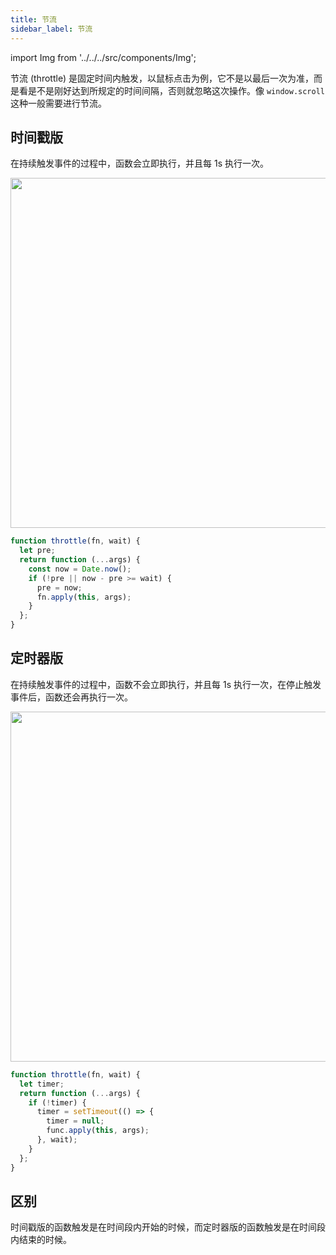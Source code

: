 ```yaml
---
title: 节流
sidebar_label: 节流
---
```


import Img from '../../../src/components/Img';

节流 (throttle) 是固定时间内触发，以鼠标点击为例，它不是以最后一次为准，而是看是不是刚好达到所规定的时间间隔，否则就忽略这次操作。像 `window.scroll` 这种一般需要进行节流。

## 时间戳版

在持续触发事件的过程中，函数会立即执行，并且每 1s 执行一次。

<Img width="560" align="center" src='https://cosmos-x.oss-cn-hangzhou.aliyuncs.com/Pkjprp.jpg'/>

```js
function throttle(fn, wait) {
  let pre;
  return function (...args) {
    const now = Date.now();
    if (!pre || now - pre >= wait) {
      pre = now;
      fn.apply(this, args);
    }
  };
}
```

## 定时器版

在持续触发事件的过程中，函数不会立即执行，并且每 1s 执行一次，在停止触发事件后，函数还会再执行一次。

<Img width="560" align="center" src='https://cosmos-x.oss-cn-hangzhou.aliyuncs.com/0PDoyB.jpg'/>

```js
function throttle(fn, wait) {
  let timer;
  return function (...args) {
    if (!timer) {
      timer = setTimeout(() => {
        timer = null;
        func.apply(this, args);
      }, wait);
    }
  };
}
```

## 区别

时间戳版的函数触发是在时间段内开始的时候，而定时器版的函数触发是在时间段内结束的时候。
